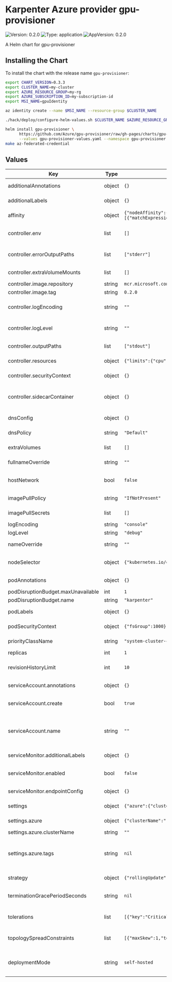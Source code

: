 # Karpenter Azure provider gpu-provisioner

![Version: 0.2.0](https://img.shields.io/badge/Version-0.2.0-informational?style=flat-square) ![Type: application](https://img.shields.io/badge/Type-application-informational?style=flat-square) ![AppVersion: 0.2.0](https://img.shields.io/badge/AppVersion-0.2.0-informational?style=flat-square)

A Helm chart for gpu-provisioner

## Installing the Chart

To install the chart with the release name `gpu-provisioner`:

```bash
export CHART_VERSION=0.3.3
export CLUSTER_NAME=my-cluster
export AZURE_RESOURCE_GROUP=my-rg
export AZURE_SUBSCRIPTION_ID=my-subscription-id
export MSI_NAME=gpuIdentity

az identity create --name $MSI_NAME --resource-group $CLUSTER_NAME

./hack/deploy/configure-helm-values.sh $CLUSTER_NAME $AZURE_RESOURCE_GROUP $MSI_NAME

helm install gpu-provisioner \
      https://github.com/Azure/gpu-provisioner/raw/gh-pages/charts/gpu-provisioner-$CHART_VERSION.tgz \
      --values gpu-provisioner-values.yaml --namespace gpu-provisioner --create-namespace --wait
make az-federated-credential
```

## Values

| Key                              | Type   | Default                                                                                                                                                                                | Description                                                                                                            |
|----------------------------------|--------|----------------------------------------------------------------------------------------------------------------------------------------------------------------------------------------|------------------------------------------------------------------------------------------------------------------------|
| additionalAnnotations            | object | `{}`                                                                                                                                                                                   | Additional annotations to add into metadata.                                                                           |
| additionalLabels                 | object | `{}`                                                                                                                                                                                   | Additional labels to add into metadata.                                                                                |
| affinity                         | object | `{"nodeAffinity":{"requiredDuringSchedulingIgnoredDuringExecution":{"nodeSelectorTerms":[{"matchExpressions":[{"key":"karpenter.sh/provisioner-name","operator":"DoesNotExist"}]}]}}}` | Affinity rules for scheduling the pod.                                                                                 |
| controller.env                   | list   | `[]`                                                                                                                                                                                   | Additional environment variables for the controller pod.                                                               |
| controller.errorOutputPaths      | list   | `["stderr"]`                                                                                                                                                                           | Controller errorOutputPaths - default to stderr only                                                                   |
| controller.extraVolumeMounts     | list   | `[]`                                                                                                                                                                                   | Additional volumeMounts for the controller pod.                                                                        |
| controller.image.repository      | string | `mcr.microsoft.com/aks/kaito/gpu-provisioner`                                                                                                                                          |                                                                                                                        |
| controller.image.tag             | string | `0.2.0`                                                                                                                                                                                |                                                                                                                        |
| controller.logEncoding           | string | `""`                                                                                                                                                                                   | Controller log encoding, defaults to the global log encoding                                                           |
| controller.logLevel              | string | `""`                                                                                                                                                                                   | Controller log level, defaults to the global log level                                                                 |
| controller.outputPaths           | list   | `["stdout"]`                                                                                                                                                                           | Controller outputPaths - default to stdout only                                                                        |
| controller.resources             | object | `{"limits":{"cpu":1,"memory":"1Gi"},"requests":{"cpu":1,"memory":"1Gi"}}`                                                                                                              | Resources for the controller pod.                                                                                      |
| controller.securityContext       | object | `{}`                                                                                                                                                                                   | SecurityContext for the controller container.                                                                          |
| controller.sidecarContainer      | object | `{}`                                                                                                                                                                                   | Additional sideCarContainer config - this will also inherit volume mounts from deployment                              |
| dnsConfig                        | object | `{}`                                                                                                                                                                                   | Configure DNS Config for the pod                                                                                       |
| dnsPolicy                        | string | `"Default"`                                                                                                                                                                            | Configure the DNS Policy for the pod                                                                                   |
| extraVolumes                     | list   | `[]`                                                                                                                                                                                   | Additional volumes for the pod.                                                                                        |
| fullnameOverride                 | string | `""`                                                                                                                                                                                   | Overrides the chart's computed fullname.                                                                               |
| hostNetwork                      | bool   | `false`                                                                                                                                                                                | Bind the pod to the host network. This is required when using a custom CNI.                                            |
| imagePullPolicy                  | string | `"IfNotPresent"`                                                                                                                                                                       | Image pull policy for Docker images.                                                                                   |
| imagePullSecrets                 | list   | `[]`                                                                                                                                                                                   | Image pull secrets for Docker images.                                                                                  |
| logEncoding                      | string | `"console"`                                                                                                                                                                            | Global log encoding                                                                                                    |
| logLevel                         | string | `"debug"`                                                                                                                                                                              | Global log level                                                                                                       |
| nameOverride                     | string | `""`                                                                                                                                                                                   | Overrides the chart's name.                                                                                            |
| nodeSelector                     | object | `{"kubernetes.io/os":"linux"}`                                                                                                                                                         | Node selectors to schedule the pod to nodes with labels.                                                               |
| podAnnotations                   | object | `{}`                                                                                                                                                                                   | Additional annotations for the pod.                                                                                    |
| podDisruptionBudget.maxUnavailable | int    | `1`                                                                                                                                                                                    |                                                                                                                        |
| podDisruptionBudget.name         | string | `"karpenter"`                                                                                                                                                                          |                                                                                                                        |
| podLabels                        | object | `{}`                                                                                                                                                                                   | Additional labels for the pod.                                                                                         |
| podSecurityContext               | object | `{"fsGroup":1000}`                                                                                                                                                                     | SecurityContext for the pod.                                                                                           |
| priorityClassName                | string | `"system-cluster-critical"`                                                                                                                                                            | PriorityClass name for the pod.                                                                                        |
| replicas                         | int    | `1`                                                                                                                                                                                    | Number of replicas.                                                                                                    |
| revisionHistoryLimit             | int    | `10`                                                                                                                                                                                   | The number of old ReplicaSets to retain to allow rollback.                                                             |
| serviceAccount.annotations       | object | `{}`                                                                                                                                                                                   | Additional annotations for the ServiceAccount.                                                                         |
| serviceAccount.create            | bool   | `true`                                                                                                                                                                                 | Specifies if a ServiceAccount should be created.                                                                       |
| serviceAccount.name              | string | `""`                                                                                                                                                                                   | The name of the ServiceAccount to use. If not set and create is true, a name is generated using the fullname template. |
| serviceMonitor.additionalLabels  | object | `{}`                                                                                                                                                                                   | Additional labels for the ServiceMonitor.                                                                              |
| serviceMonitor.enabled           | bool   | `false`                                                                                                                                                                                | Specifies whether a ServiceMonitor should be created.                                                                  |
| serviceMonitor.endpointConfig    | object | `{}`                                                                                                                                                                                   | Endpoint configuration for the ServiceMonitor.                                                                         |
| settings                         | object | `{"azure":{"clusterName":"","tags":null}}`                                                                                                                                             | Global Settings to configure Karpenter                                                                                 |
| settings.azure                   | object | `{"clusterName":"","tags":null}`                                                                                                                                                       | Azure-specific configuration values                                                                                    |
| settings.azure.clusterName       | string | `""`                                                                                                                                                                                   | Cluster name.                                                                                                          |
| settings.azure.tags              | string | `nil`                                                                                                                                                                                  | The global tags to use on all Azure infrastructure resources (launch templates, instances, SQS queue, etc.)            |
| strategy                         | object | `{"rollingUpdate":{"maxUnavailable":1}}`                                                                                                                                               | Strategy for updating the pod.                                                                                         |
| terminationGracePeriodSeconds    | string | `nil`                                                                                                                                                                                  | Override the default termination grace period for the pod.                                                             |
| tolerations                      | list   | `[{"key":"CriticalAddonsOnly","operator":"Exists"}]`                                                                                                                                   | Tolerations to allow the pod to be scheduled to nodes with taints.                                                     |
| topologySpreadConstraints        | list   | `[{"maxSkew":1,"topologyKey":"topology.kubernetes.io/zone","whenUnsatisfiable":"ScheduleAnyway"}]`                                                                                     | topologySpreadConstraints to increase the controller resilience                                                        |
| deploymentMode                   | string | `self-hosted`                                                                                                                                                                          | Determine if the controller is deployed in self-hosted mode or managed. Default is self-hosted                         |                                                                                                                       

